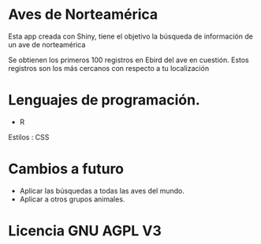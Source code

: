 # Aves de Norteamérica

Esta app creada con Shiny, tiene el objetivo la búsqueda de información de 
un ave de norteamérica 

Se obtienen los primeros 100 registros en Ebird del ave en cuestión.
Estos registros son los más cercanos con respecto a tu localización 


# Lenguajes de programación.

  * R

Estilos : CSS

# Cambios a futuro

  * Aplicar las búsquedas  a todas las aves del mundo.
  * Aplicar a otros grupos animales.



# Licencia GNU AGPL V3








